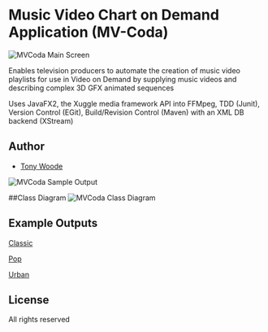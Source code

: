 Music Video Chart on Demand Application (MV-Coda)
=========

![MVCoda Main Screen](http://i1291.photobucket.com/albums/b551/tonywoodecode/MV-CoDA_adorned_zps640fdcbc.png~original)

Enables television producers to automate the creation of music video playlists for use in Video on Demand by supplying music videos and describing complex 3D GFX animated sequences 

Uses JavaFX2, the Xuggle media framework API into FFMpeg, TDD (Junit), Version Control (EGit), Build/Revision Control (Maven) with an XML DB backend (XStream)

## Author

* [Tony Woode](https://github.com/tonywoode)

![MVCoda Sample Output](http://i1291.photobucket.com/albums/b551/tonywoodecode/Diamonds_zps89d5ce8b.png~original)

##Class Diagram
![MVCoda Class Diagram](http://i1291.photobucket.com/albums/b551/tonywoodecode/Class_zps7a152bd1.png~original)

## Example Outputs

[Classic](https://github.com/tonywoode/mvcoda/blob/master/sampleOutputs/StandardRenderClassic.mp4)

[Pop](https://github.com/tonywoode/mvcoda/blob/master/mvcoda/sampleOutputs/StandardRenderPOP.mp4?raw=true)

[Urban](https://github.com/tonywoode/mvcoda/blob/master/mvcoda/sampleOutputs/StandardRenderURBAN.mp4?raw=true)

## License

All rights reserved


